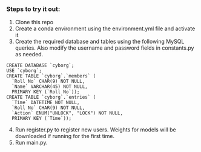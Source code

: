 ### Steps to try it out:
1. Clone this repo
2. Create a conda environment using the environment.yml file and activate it
3. Create the required database and tables using the following MySQL queries. Also modify the username and password fields in constants.py as needed.
```MySQL
CREATE DATABASE `cyborg`;
USE `cyborg`;
CREATE TABLE `cyborg`.`members` (
  `Roll No` CHAR(9) NOT NULL,
  `Name` VARCHAR(45) NOT NULL,
  PRIMARY KEY (`Roll No`));
CREATE TABLE `cyborg`.`entries` (
  `Time` DATETIME NOT NULL,
  `Roll No` CHAR(9) NOT NULL,
  `Action` ENUM("UNLOCK", "LOCK") NOT NULL,
  PRIMARY KEY (`Time`));
```
4. Run register.py to register new users. Weights for models will be downloaded if running for the first time.
5. Run main.py.
